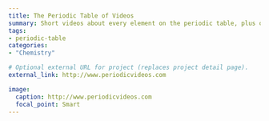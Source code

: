 ```yaml
---
title: The Periodic Table of Videos
summary: Short videos about every element on the periodic table, plus other cool experiments and chemistry stuff.
tags:
- periodic-table
categories: 
- "Chemistry"

# Optional external URL for project (replaces project detail page).
external_link: http://www.periodicvideos.com

image:
  caption: http://www.periodicvideos.com
  focal_point: Smart
---
```

